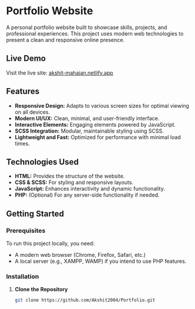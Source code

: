 # Portfolio Website

A personal portfolio website built to showcase skills, projects, and professional experiences. This project uses modern web technologies to present a clean and responsive online presence.

## Live Demo

Visit the live site: [akshit-mahajan.netlify.app](https://akshit-mahajan.netlify.app)

## Features

- **Responsive Design:** Adapts to various screen sizes for optimal viewing on all devices.
- **Modern UI/UX:** Clean, minimal, and user-friendly interface.
- **Interactive Elements:** Engaging elements powered by JavaScript.
- **SCSS Integration:** Modular, maintainable styling using SCSS.
- **Lightweight and Fast:** Optimized for performance with minimal load times.

## Technologies Used

- **HTML:** Provides the structure of the website.
- **CSS & SCSS:** For styling and responsive layouts.
- **JavaScript:** Enhances interactivity and dynamic functionality.
- **PHP:** (Optional) For any server-side functionality if needed.

## Getting Started

### Prerequisites

To run this project locally, you need:
- A modern web browser (Chrome, Firefox, Safari, etc.)
- A local server (e.g., XAMPP, WAMP) if you intend to use PHP features.

### Installation

1. **Clone the Repository**

   ```bash
   git clone https://github.com/Akshit2004/Portfolio.git
